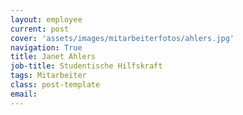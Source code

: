 ```yaml
---
layout: employee
current: post
cover: 'assets/images/mitarbeiterfotos/ahlers.jpg'
navigation: True
title: Janet Ahlers
job-title: Studentische Hilfskraft
tags: Mitarbeiter
class: post-template
email: 
---
```


